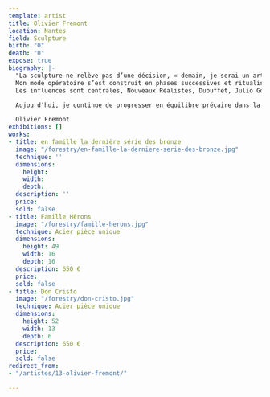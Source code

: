 ```yaml
---
template: artist
title: Olivier Fremont
location: Nantes
field: Sculpture
birth: "0"
death: "0"
expose: true
biography: |-
  "La sculpture ne relève pas d’une décision, « demain, je serai un artiste », mais à posteriori, je compare cette situation à un long processus de maturation, qui aboutit à « s’autoriser à ». Autodidacte donc, je suis « l’homme du commun à l’ouvrage » de Jean Dubuffet, grand pourfendeur de l’artiste démiurge ou thaumaturge. Celui que décrit David Smith, qui « sait que la sculpture se fait avec des choses ordinaires, que les sculpteurs sont des gens ordinaires qui se sont débarrassés de toute distinction pour revenir à l’ordinaire, à l’état brut… Je ne dépose pas l’aquarelle ou l’encre sur le papier,  je ne travaille pas en surface. Je m’attaque à l’épaisseur de la matière et à la trace de l’expérience. Les compressions et les plaques de métaux sont des palimpsestes sur lesquels j’inscris ma trace personnelle. Pour paraphraser François Dagognet : suis-je un dadaïste qui ironise ? Suis-je un plasticien écologiste qui exhibe les restes de l’hyper consommation pour la dénoncer ? Plus intimement, c’est probablement mon rapport au temps  à la dégradation, et la meurtrissure que je mets en jeu : «… l’apollinien qui s’efface devant le dyonisaque ».
  Mon mode opératoire s’est construit en phases successives et ritualisées : la recherche de lieux de collecte,  une errance dans les coins les moins reluisants du tissu urbain, friches industrielles, déchèteries, entreprises de récupération. Le hasard (?) veut que l’industriel qui me fournit aujourd’hui ait précédemment alimenté César en compressions. Ensuite stocker, laisser mûrir l’idée, et enfin me mettre au travail. C’est la quête d’un accidentel heureux, celui que décrivent Soulages et Dubuffet, l’illustration de ce processus que les anglo-saxons nomment du beau terme de « serendipity ».
  Les influences sont centrales, Nouveaux Réalistes, Dubuffet, Julio Gonzales, David Smith. Tout cela prend du sens dans ce que Michael Peppiatt appelle « le feu sous la cendre ». Le digest à ma façon des influences réciproques définit ma carte mentale, ma compréhension des forces à l’œuvre. Il m’est difficile de le rationaliser, donc je l’accepte et j’en fais mon identité d’artiste.

  Aujourd’hui, je continue de progresser en équilibre précaire dans la zone ouverte par le ré usage des matières, que j’essaie d’inscrire dans un langage contemporain. Dans la séquence itérative de l’idée au geste, le matériau semble parfois prendre la main sur l’intention. Les forces centrifuges et l’incertitude sont peut-être les moteurs même. Les compressions continuent de tirer vers la visagéité quand les grandes tôles colorées s’assemblent en mosaïque abstraites. Aujourd’hui vient le temps de créations plus dilatées, et l’envie d’investir l’espace public pour faire partager plus largement"

  Olivier Fremont
exhibitions: []
works:
- title: en famille la dernière série des bronze
  image: "/forestry/en-famille-la-derniere-serie-des-bronze.jpg"
  technique: ''
  dimensions:
    height: 
    width: 
    depth: 
  description: ''
  price: 
  sold: false
- title: Famille Hérons
  image: "/forestry/famille-herons.jpg"
  technique: Acier pièce unique
  dimensions:
    height: 49
    width: 16
    depth: 16
  description: 650 €
  price: 
  sold: false
- title: Don Cristo
  image: "/forestry/don-cristo.jpg"
  technique: Acier pièce unique
  dimensions:
    height: 52
    width: 13
    depth: 6
  description: 650 €
  price: 
  sold: false
redirect_from:
- "/artistes/13-olivier-fremont/"

---
```


